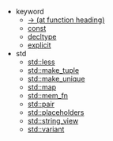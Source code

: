 - keyword
  - [-> (at function heading)](https://stackoverflow.com/questions/22514855/arrow-operator-in-function-heading)
  - [const](https://www.geeksforgeeks.org/const-member-functions-c/)
  - [decltype](https://www.geeksforgeeks.org/type-inference-in-c-auto-and-decltype/)
  - [explicit](https://www.geeksforgeeks.org/use-of-explicit-keyword-in-cpp/)
- std
  - [std::less](https://www.geeksforgeeks.org/stdless-in-c-with-examples/)
  - [std::make_tuple](https://www.geeksforgeeks.org/tuples-in-c/)
  - [std::make_unique](https://www.geeksforgeeks.org/auto_ptr-unique_ptr-shared_ptr-weak_ptr-2/)
  - [std::map](https://www.geeksforgeeks.org/map-associative-containers-the-c-standard-template-library-stl/)
  - [std::mem_fn](http://zhaoyan.website/xinzhi/cpp/cppsu77.html)
  - [std::pair](https://www.geeksforgeeks.org/pair-in-cpp-stl/)
  - [std::placeholders](https://www.geeksforgeeks.org/bind-function-placeholders-c/)
  - [std::string_view](https://www.geeksforgeeks.org/class-stdstring_view-in-cpp-17/)
  - [std::variant](https://www.cppstories.com/2018/06/variant/)
